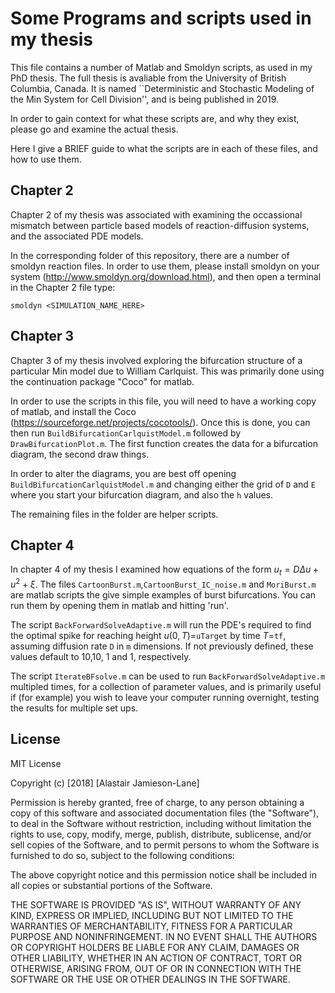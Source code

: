 # Some Programs and scripts used in my thesis

This file contains a number of Matlab and Smoldyn scripts, as used in my PhD thesis. 
The full thesis is avaliable from the University of British Columbia, Canada.
It is named ``Deterministic and Stochastic Modeling of the Min
System for Cell Division'', and is being published in 2019.

In order to gain context for what these scripts are, and why they exist, please go and examine the actual thesis.

Here I give a BRIEF guide to what the scripts are in each of these files, and how to use them.

## Chapter 2
Chapter 2 of my thesis was associated with examining the occassional mismatch between particle based models of reaction-diffusion systems, and the associated PDE models.

In the corresponding folder of this repository, there are a number of smoldyn reaction files.
In order to use them, please install smoldyn on your system (http://www.smoldyn.org/download.html), and then open a terminal in the Chapter 2 file type:
```
smoldyn <SIMULATION_NAME_HERE>
```

## Chapter 3
Chapter 3 of my thesis involved exploring the bifurcation structure of a particular Min model due to William Carlquist. This was primarily done using the continuation package "Coco" for matlab.

In order to use the scripts in this file, you will need to have a working copy of matlab, and install the Coco (https://sourceforge.net/projects/cocotools/). Once this is done, you can then run `BuildBifurcationCarlquistModel.m` followed by `DrawBifurcationPlot.m`. The first function creates the data for a bifurcation diagram, the second draw things.

In order to alter the diagrams, you are best off opening `BuildBifurcationCarlquistModel.m` and changing either the grid of `D` and `E` where you start your bifurcation diagram, and also the `h` values.

The remaining files in the folder are helper scripts.

## Chapter 4
In chapter 4 of my thesis I examined how equations of the form $u_t=D \Delta u + u^2 +\xi$. 
The files `CartoonBurst.m`,`CartoonBurst_IC_noise.m` and `MoriBurst.m` are matlab scripts the give simple examples of burst bifurcations. You can run them by opening them in matlab and hitting 'run'. 

The script `BackForwardSolveAdaptive.m` will run the PDE's required to find the optimal spike for reaching height $u(0,T)=$``uTarget`` by time $T=$`tf`, assuming diffusion rate `D` in `m` dimensions.
If not previously defined, these values default to 10,10, 1 and 1, respectively. 

The script `IterateBFsolve.m` can be used to run `BackForwardSolveAdaptive.m` multipled times, for a collection of parameter values, and is primarily useful if (for example) you wish to leave your computer running overnight, testing the results for multiple set ups.


## License
MIT License

Copyright (c) [2018] [Alastair Jamieson-Lane]

Permission is hereby granted, free of charge, to any person obtaining a copy
of this software and associated documentation files (the "Software"), to deal
in the Software without restriction, including without limitation the rights
to use, copy, modify, merge, publish, distribute, sublicense, and/or sell
copies of the Software, and to permit persons to whom the Software is
furnished to do so, subject to the following conditions:

The above copyright notice and this permission notice shall be included in all
copies or substantial portions of the Software.

THE SOFTWARE IS PROVIDED "AS IS", WITHOUT WARRANTY OF ANY KIND, EXPRESS OR
IMPLIED, INCLUDING BUT NOT LIMITED TO THE WARRANTIES OF MERCHANTABILITY,
FITNESS FOR A PARTICULAR PURPOSE AND NONINFRINGEMENT. IN NO EVENT SHALL THE
AUTHORS OR COPYRIGHT HOLDERS BE LIABLE FOR ANY CLAIM, DAMAGES OR OTHER
LIABILITY, WHETHER IN AN ACTION OF CONTRACT, TORT OR OTHERWISE, ARISING FROM,
OUT OF OR IN CONNECTION WITH THE SOFTWARE OR THE USE OR OTHER DEALINGS IN THE
SOFTWARE.
